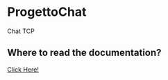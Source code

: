 # ProgettoChat
Chat TCP

## Where to read the documentation?

[Click Here!](https://docs.google.com/document/d/1RsRHvUraK7VbRGHeyRfyzvRUMwxwz13demnNALIH_Zk/edit?usp=sharing)
